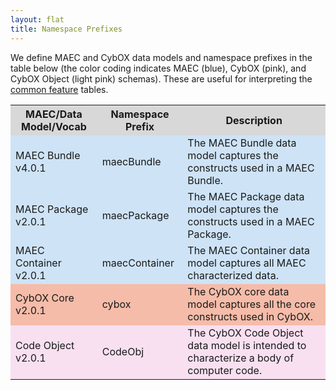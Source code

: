 ```yaml
---
layout: flat
title: Namespace Prefixes
---
```


We define MAEC and CybOX data models and namespace prefixes in the table below (the color coding indicates MAEC (blue), CybOX (pink), and CybOX Object (light pink) schemas).  These are useful for interpreting the <a href="http://maecproject.github.io/documentation/common_features/">common feature</a> tables.

<table class="table-border">
  <tr style="background-color:#D8D8D8">
    <th>MAEC/Data Model/Vocab</th>
    <th>Namespace Prefix</th>
	<th>Description</th>
  </tr>
  <tr style="background-color:#CEE3F6">
    <td>MAEC Bundle v4.0.1</td>
    <td>maecBundle</td>
	<td>The MAEC Bundle data model captures the constructs used in a MAEC Bundle.</td>
  </tr>
  <tr style="background-color:#CEE3F6">
    <td>MAEC Package v2.0.1</td>
	<td>maecPackage</td>
	<td>The MAEC Package data model captures the constructs used in a MAEC Package.</td>
  </tr>
    <tr style="background-color:#CEE3F6">
    <td>MAEC Container v2.0.1</td>
	<td>maecContainer</td>
	<td>The MAEC Container data model captures all MAEC characterized data.</td>
  </tr>
  <tr style="background-color:#F5BCA9">
    <td>CybOX Core v2.0.1</td>
	<td>cybox</td>
	<td>The CybOX core data model captures all the core constructs used in CybOX.</td>
  </tr>
  <tr style="background-color:#F8E0F1">
    <td>Code Object v2.0.1</td>
	<td>CodeObj</td>
	<td>The CybOX Code Object data model is intended to characterize a body of computer code.</td>
  </tr>
</table>
    	
		   
